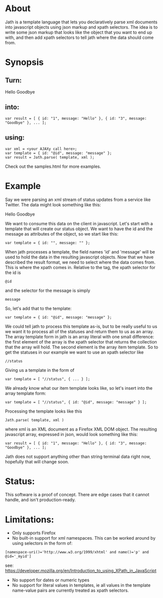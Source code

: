 # About
Jath is a template language that lets you declaratively parse xml documents into
javascript objects using json markup and xpath selectors. The idea is to write
some json markup that looks like the object that you want to end up with, and then
add xpath selectors to tell jath where the data should come from.

# Synopsis
## Turn:

<raw>
	<statuses userid="djn">
		<status id="1">
			<message>Hello</message>
		</status>
		<status id="3">
			<message>Goodbye</message>
		</status>
			<status id="5">
		</status>
	</statuses>
</raw>

## into:

`var result = [ { id: "1", message: "Hello" }, { id: "3", message: "Goodbye" }, ... ];`

## using:

	var xml = <your AJAXy call here>;
	var template = { id: "@id", message: "message" };
	var result = Jath.parse( template, xml );

Check out the samples.html for more examples.

# Example
Say we were parsing an xml stream of status updates from a service
like Twitter. The data might look something like this:

<raw>
	<statuses userid="djn">
		<status id="1">
			<message>Hello</message>
		</status>
		<status id="3">
			<message>Goodbye</message>
		</status>
		<status id="5">
		</status>
	</statuses>
</raw>

We want to consume this data on the client in javascript. Let's start with
a template that will create our status object. We want to have the id and the
message as attributes of the object, so we start like this:

`var template = { id: "", message: "" };`

When jath processes a template, the field names 'id' and 'message' will be used
to hold the data in the resulting javascript objects. Now that we have described
the result format, we need to select where the data comes from. This is where the
xpath comes in. Relative to the <status> tag, the xpath selector for the id is 

`@id`

and the selector for the message is simply

`message`

So, let's add that to the template:

`var template = { id: "@id", message: "message" };`

We could tell jath to process this template as-is, but to be really useful to us
we want it to process all of the statuses and return them to us as an array. The
array template form in jath is an array literal with one small difference: the 
first element of the array is the xpath selector that returns the collection that
the array will hold. The second element is the array item template. So to get
the statuses in our example we want to use an xpath selector like 

`//status`

Giving us a template in the form of 

`var template = [ "//status", { ... } ];`

We already know what our item template looks like, so let's insert into the array
template form:

`var template = [ "//status", { id: "@id", message: "message" } ];`

Processing the template looks like this

`Jath.parse( template, xml )`

where xml is an XML document as a Firefox XML DOM object. The resulting javascript
array, expressed in json, would look something like this:

`var result = [ { id: "1", message: "Hello" }, { id: "3", message: "Goodbye" }, ... ];`

Jath does not support anything other than string terminal data right now, hopefully
that will change soon.

# Status:
This software is a proof of concept. There are edge cases that it cannot handle,
and isn't production-ready.

# Limitations:
- Only supports Firefox
- No built-in support for xml namespaces. This can be worked around by using selectors
in the form of:

`[namespace-uri()='http://www.w3.org/1999/xhtml' and name()='p' and @id='_myid']`

see: https://developer.mozilla.org/en/Introduction_to_using_XPath_in_JavaScript

- No support for dates or numeric types
- No support for literal values in templates, ie all values in the template 
name-value pairs are currently treated as xpath selectors.